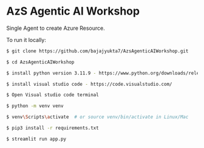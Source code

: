 # AzS Agentic AI Workshop

Single Agent to create Azure Resource.

To run it locally:

```bash
$ git clone https://github.com/bajajyukta7/AzsAgenticAIWorkshop.git

$ cd AzsAgenticAIWorkshop

$ install python version 3.11.9 - https://www.python.org/downloads/release/python-3119/

$ install visual studio code - https://code.visualstudio.com/

$ Open Visual studio code terminal

$ python -m venv venv

$ venv\Scripts\activate  # or source venv/bin/activate in Linux/Mac

$ pip3 install -r requirements.txt

$ streamlit run app.py
```
